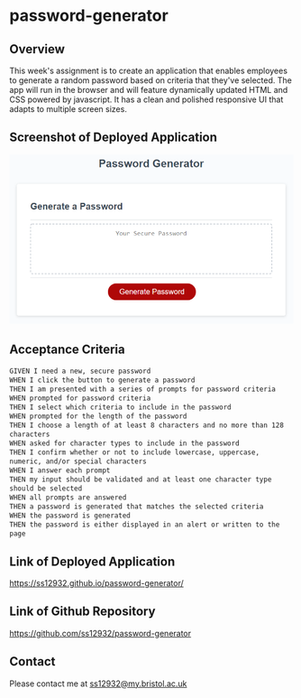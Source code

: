 # password-generator

## Overview

This week's assignment is to create an application that enables employees to generate a random password based on criteria that they've selected. The app will run in the browser and will feature dynamically updated HTML and CSS powered by javascript. It has a clean and polished responsive UI that adapts to multiple screen sizes.

## Screenshot of Deployed Application

![Password Generator Application](./Assets/03-javascript-homework-demo.png)

## Acceptance Criteria

```
GIVEN I need a new, secure password
WHEN I click the button to generate a password
THEN I am presented with a series of prompts for password criteria
WHEN prompted for password criteria
THEN I select which criteria to include in the password
WHEN prompted for the length of the password
THEN I choose a length of at least 8 characters and no more than 128 characters
WHEN asked for character types to include in the password
THEN I confirm whether or not to include lowercase, uppercase, numeric, and/or special characters
WHEN I answer each prompt
THEN my input should be validated and at least one character type should be selected
WHEN all prompts are answered
THEN a password is generated that matches the selected criteria
WHEN the password is generated
THEN the password is either displayed in an alert or written to the page
```

## Link of Deployed Application

https://ss12932.github.io/password-generator/

## Link of Github Repository

https://github.com/ss12932/password-generator

## Contact

Please contact me at ss12932@my.bristol.ac.uk
